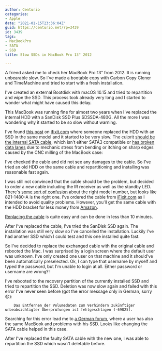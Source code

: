 ```yaml
---
author: Centurio
categories:
- Apple
date: "2021-01-15T23:36:04Z"
guid: https://centurio.net/?p=3439
id: 3439
tags:
- MacBookPro
- SATA
- SSD
title: Slow SSDs in MacBook Pro 13" 2012

---
```

A friend asked me to check her MacBook Pro 13" from 2012. It is running unbearable slow. So I've made a bootable copy with Carbon Copy Cloner and TimeMachine and tried to start with a fresh installation.

I've created an external Bootdisk with macOS 10.15 and tried to repartition and wipe the SSD. This process took already very long and I started to wonder what might have caused this delay.

This MacBook was running fine for almost two years when I've replaced the internal HDD with a SanDisk SSD Plus SDSSDA-480G. All the more I was wondering why it started to be so slow without warning.

I've found [this post](https://www.ifixit.com/Answers/View/519420/MacBook+is+slow+after+upgrading+to+SSD) on [ifixit.com](https://www.ifixit.com/Answers/View/236761/SSD+Became+Very+Slow) where someone replaced the HDD with an SSD in the same model and it started to be very slow. The culprit [should be the internal SATA cable](https://apple.stackexchange.com/questions/177603/ridiculously-slow-macbook-pro), which isn't either SATA3 compatible or [has broken data lanes](https://boards.rossmanngroup.com/threads/why-the-821-1480-and-821-2049-hard-drive-cables-die.17992/) due to mechanic stress from bending or itching on sharp edges caused by the CNC milling of the MacBook case:<figure class="wp-block-embed is-type-video is-provider-youtube wp-block-embed-youtube wp-embed-aspect-16-9 wp-has-aspect-ratio">

<div class="wp-block-embed__wrapper">
</div></figure> 

I've checked the cable and did not see any damages to the cable. So I've tried an old HDD on the same cable and repartitioning and installing was reasonable fast again.

I was still not convinced that the cable should be the problem, but decided to order a new cable including the IR receiver as well as the standby LED. There's [some sort of confusion](https://www.ifixit.com/Answers/View/467903/Latest+Version+HDD+SATA+Cable+Replacement+13%22) about the right model number, but looks like 821-1480-A is the right one. I've ordered the cable from [iFixit.com](https://store.ifixit.de/products/macbook-pro-13-unibody-mid-2012-hard-drive-cable?variant=31817322725461) as I intended to avoid quality problems. However, you'll get the same cable with the HDD bracket for less money from [Amazon](https://www.ifixit.com/Answers/View/467903/Latest+Version+HDD+SATA+Cable+Replacement+13%22).

[Replacing the cable](https://www.ifixit.com/Guide/MacBook+Pro+13-Inch+Unibody+Mid+2012+Hard+Drive+Cable+Replacement/10379) is quite easy and can be done in less than 10 minutes.

After I've replaced the cable, I've tried the SanDisk SSD again. The installation was still very slow so I've cancelled the installation. Luckily I've had another SSD which I could test and this one installed quite fast.

So I've decided to replace the exchanged cable with the original cable and rebooted the Mac. I was surprised by a login screen where the default user was unknown. I've only created one user on that machine and it should've been automatically preselected. Ok, I can type that username by myself and typed the password, but I'm unable to login at all. Either password or username are wrong?!

I've rebooted to the recovery partition of the currently installed SSD and tried to repartition the SSD. Deletion was now slow again and failed with this error I've never seen before (got the error message only in German, sorry 😞):

```
    Das Entfernen der Volumedaten zum Verhindern zukünftiger unbeabsichtigter Überprüfungen ist fehlgeschlagen (-69825).
```

Searching for this error lead me to [a German forum](https://www.apfeltalk.de/community/threads/ssd-laesst-sich-nicht-formatieten-festplattendienstprogramm.507817/), where a user has also the same MacBook and problems with his SSD. Looks like changing the SATA cable helped in this case.

After I've replaced the faulty SATA cable with the new one, I was able to repartition the SSD which wasn't deletable before.